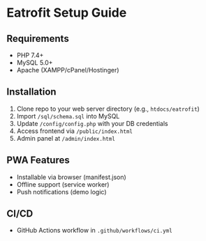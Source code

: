 # Eatrofit Setup Guide

## Requirements
- PHP 7.4+
- MySQL 5.0+
- Apache (XAMPP/cPanel/Hostinger)

## Installation
1. Clone repo to your web server directory (e.g., `htdocs/eatrofit`)
2. Import `/sql/schema.sql` into MySQL
3. Update `/config/config.php` with your DB credentials
4. Access frontend via `/public/index.html`
5. Admin panel at `/admin/index.html`

## PWA Features
- Installable via browser (manifest.json)
- Offline support (service worker)
- Push notifications (demo logic)

## CI/CD
- GitHub Actions workflow in `.github/workflows/ci.yml`
